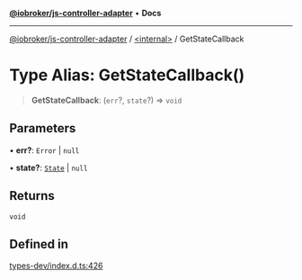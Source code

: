 [**@iobroker/js-controller-adapter**](../../README.md) • **Docs**

***

[@iobroker/js-controller-adapter](../../globals.md) / [\<internal\>](../README.md) / GetStateCallback

# Type Alias: GetStateCallback()

> **GetStateCallback**: (`err`?, `state`?) => `void`

## Parameters

• **err?**: `Error` \| `null`

• **state?**: [`State`](../interfaces/State.md) \| `null`

## Returns

`void`

## Defined in

[types-dev/index.d.ts:426](https://github.com/ioBroker/ioBroker.js-controller/blob/1e3f92f91943b544535e021f5e14acf9ed5c82e5/packages/types-dev/index.d.ts#L426)
